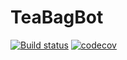# TeaBagBot

[![Build status](https://ci.appveyor.com/api/projects/status/msq3kcer29373o6a?svg=true)](https://ci.appveyor.com/project/Ggglitch/discordbot)
[![codecov](https://codecov.io/gh/Ggglitch/DiscordBot/branch/master/graph/badge.svg)](https://codecov.io/gh/Ggglitch/DiscordBot)
